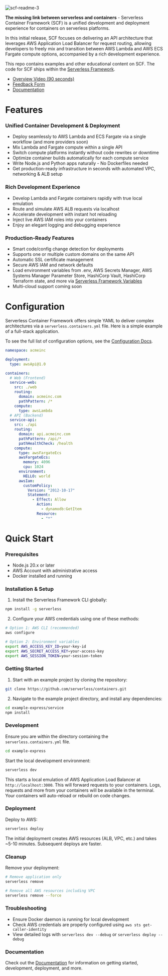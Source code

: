 ![scf-readme-3](https://github.com/user-attachments/assets/38751c4c-3632-4be2-b15f-d92ace24bd9e)

**The missing link between serverless and containers** - Serverless Container Framework (SCF) is a unified development and deployment experience for containers on serverless platforms.

In this initial release, SCF focuses on delivering an API architecture that leverages AWS Application Load Balancer for request routing, allowing developers to freely mix and transition between AWS Lambda and AWS ECS Fargate compute options, accompanied by a rich development experience.

This repo contains examples and other educational content on SCF. The code for SCF ships within the [Serverless Framework](https://github.com/serverless/serverless).

* [Overview Video (90 seconds)](https://youtu.be/KFCSo4N-Bxo)
* [Feedback Form](https://form.typeform.com/to/iqaERaLP)
* [Documentation](https://serverless.com/containers/docs)

# Features

### Unified Container Development & Deployment
- Deploy seamlessly to AWS Lambda and ECS Fargate via a single workflow (and more providers soon)
- Mix Lambda and Fargate compute within a single API
- Switch compute platforms instantly without code rewrites or downtime
- Optimize container builds automatically for each compute service
- Write Node.js and Python apps naturally - No Dockerfiles needed
- Get production-ready infrastructure in seconds with automated VPC, networking & ALB setup

### Rich Development Experience
- Develop Lambda and Fargate containers rapidly with true local emulation
- Route and simulate AWS ALB requests via localhost
- Accelerate development with instant hot reloading
- Inject live AWS IAM roles into your containers
- Enjoy an elegant logging and debugging experience

### Production-Ready Features
- Smart code/config change detection for deployments
- Supports one or multiple custom domains on the same API
- Automatic SSL certificate management
- Secure AWS IAM and network defaults
- Load environment variables from .env, AWS Secrets Manager, AWS Systems Manager Parameter Store, HashiCorp Vault, HashiCorp Terraform state, and more via [Serverless Framework Variables](https://www.serverless.com/framework/docs/guides/variables)
- Multi-cloud support coming soon

# Configuration

Serverless Container Framework offers simple YAML to deliver complex architectures via a `serverless.containers.yml` file. Here is a simple example of a full-stack application.

To see the full list of configuration options, see the [Configuration Docs](https://serverless.com/containers/docs/configuration).

```yaml
namespace: acmeinc

deployment:
  type: awsApi@1.0

containers:
  # Web (Frontend)
  service-web:
    src: ./web
    routing:
      domain: acmeinc.com
      pathPattern: /*
    compute:
      type: awsLambda
  # API (Backend)
  service-api:
    src: ./api
    routing:
      domain: api.acmeinc.com
      pathPattern: /api/*
      pathHealthCheck: /health
    compute:
      type: awsFargateEcs
      awsFargateEcs:
        memory: 4096
        cpu: 1024
      environment:
        HELLO: world
      awsIam:
        customPolicy:
          Version: "2012-10-17"
          Statement:
            - Effect: Allow
              Action:
                - dynamodb:GetItem
              Resource:
                - "*"
```


# Quick Start

### Prerequisites
- Node.js 20.x or later
- AWS Account with administrative access
- Docker installed and running

### Installation & Setup

1. Install the Serverless Framework CLI globally:

```bash
npm install -g serverless
```

2. Configure your AWS credentials using one of these methods:

```bash
# Option 1: AWS CLI (recommended)
aws configure

# Option 2: Environment variables
export AWS_ACCESS_KEY_ID=your-key-id
export AWS_SECRET_ACCESS_KEY=your-access-key
export AWS_SESSION_TOKEN=your-session-token
```

### Getting Started

1. Start with an example project by cloning the repository:
```bash
git clone https://github.com/serverless/containers.git
```

2. Navigate to the example project directory, and install any dependencies:
```bash
cd example-express/service
npm install
```

### Development

Ensure you are within the directory containing the `serverless.containers.yml` file.
```bash
cd example-express
```

Start the local development environment:
```bash
serverless dev
```

This starts a local emulation of AWS Application Load Balancer at `http://localhost:3000`. This will forward requests to your containers. Logs, requests and more from your containers will be available in the terminal. Your containers will auto-reload or rebuild on code changes.

### Deployment

Deploy to AWS:
```bash
serverless deploy
```

The initial deployment creates AWS resources (ALB, VPC, etc.) and takes ~5-10 minutes. Subsequent deploys are faster.

### Cleanup

Remove your deployment:
```bash
# Remove application only
serverless remove

# Remove all AWS resources including VPC
serverless remove --force
```

### Troubleshooting
- Ensure Docker daemon is running for local development
- Check AWS credentials are properly configured using `aws sts get-caller-identity`
- View detailed logs with `serverless dev --debug` or `serverless deploy --debug`

### Documentation

Check out the [Documentation](https://serverless.com/containers/docs) for information on getting started, development, deployment, and more.











